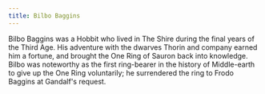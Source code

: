 ```yaml
---
title: Bilbo Baggins
---
```


Bilbo Baggins was a Hobbit who lived in The Shire during the final years
of the Third Age. His adventure with the dwarves Thorin and company
earned him a fortune, and brought the One Ring of Sauron back into
knowledge. Bilbo was noteworthy as the first ring-bearer in the history
of Middle-earth to give up the One Ring voluntarily; he surrendered the
ring to Frodo Baggins at Gandalf's request.